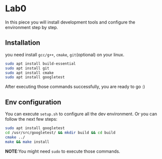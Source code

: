 # Lab0

In this piece you will install development tools and configure the environment step by step.

## Installation

you need install `gcc/g++`, `cmake`, `git`(optional) on your linux.

```bash
sudo apt install build-essential
sudo apt install git
sudo apt install cmake
sudo apt install googletest
```

After executing those commands successfully, you are ready to go :)

## Env configuration

You can execute `setup.sh` to configure all the dev environment. Or you can follow the next few steps:

```bash
sudo apt install googletest
cd /usr/src/googletest/ && mkdir build && cd build
cmake ../
make && make install
```

**NOTE**:You might need `sudo` to execute those commands.